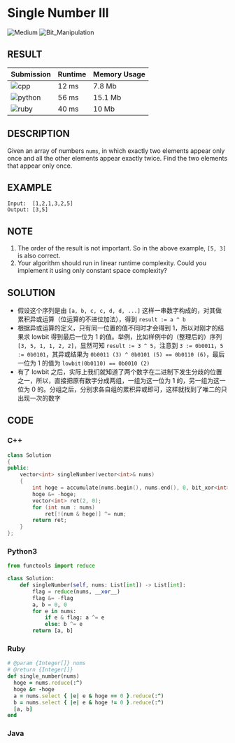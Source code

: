 # Single Number III

![Medium](https://img.shields.io/badge/-Medium-f0ad4e.svg) ![Bit_Manipulation](https://img.shields.io/badge/位运算-Bit_Manipulation-007ec6.svg)

## RESULT

| Submission                                                        | Runtime | Memory Usage |
| ----------------------------------------------------------------- | ------- | ------------ |
| ![cpp](https://img.shields.io/badge/leetcode260-cpp-f34b7d.svg)   | 12 ms   | 7.8 Mb       |
| ![python](https://img.shields.io/badge/leetcode260-py-3572A5.svg) | 56 ms   | 15.1 Mb      |
| ![ruby](https://img.shields.io/badge/leetcode260-rb-701516.svg)   | 40 ms   | 10 Mb        |

## DESCRIPTION

Given an array of numbers `nums`, in which exactly two elements appear only once and all the other elements appear exactly twice. Find the two elements that appear only once.

## EXAMPLE

```plain
Input:  [1,2,1,3,2,5]
Output: [3,5]
```

## NOTE

1. The order of the result is not important. So in the above example, `[5, 3]` is also correct.
2. Your algorithm should run in linear runtime complexity. Could you implement it using only constant space complexity?

## SOLUTION

* 假设这个序列是由 `[a, b, c, c, d, d, ...]` 这样一串数字构成的，对其做累积异或运算（位运算的不进位加法），得到 `result := a ^ b`
* 根据异或运算的定义，只有同一位置的值不同时才会得到 1，所以对刚才的结果求 lowbit 得到最后一位为 1 的值。举例，比如样例中的（整理后的）序列 `[3, 5, 1, 1, 2, 2]`，显然可知 `result := 3 ^ 5`，注意到 `3 := 0b0011`，`5 := 0b0101`，其异或结果为 `0b0011 (3) ^ 0b0101 (5) == 0b0110 (6)`，最后一位为 1 的值为 `lowbit(0b0110) == 0b0010 (2)`
* 有了 lowbit 之后，实际上我们就知道了两个数字在二进制下发生分歧的位置之一，所以，直接把原有数字分成两组，一组为这一位为 1 的，另一组为这一位为 0 的。分组之后，分别求各自组的累积异或即可，这样就找到了唯二的只出现一次的数字

## CODE

### C++

```cpp
class Solution
{
public:
    vector<int> singleNumber(vector<int>& nums)
    {
        int hoge = accumulate(nums.begin(), nums.end(), 0, bit_xor<int>());
        hoge &= -hoge;
        vector<int> ret(2, 0);
        for (int num : nums)
            ret[!(num & hoge)] ^= num;
        return ret;
    }
};
```

### Python3

```python
from functools import reduce

class Solution:
    def singleNumber(self, nums: List[int]) -> List[int]:
        flag = reduce(nums, __xor__)
        flag &= -flag
        a, b = 0, 0
        for e in nums:
            if e & flag: a ^= e
            else: b ^= e
        return [a, b]
```

### Ruby

```ruby
# @param {Integer[]} nums
# @return {Integer[]}
def single_number(nums)
  hoge = nums.reduce(:^)
  hoge &= -hoge
  a = nums.select { |e| e & hoge == 0 }.reduce(:^)
  b = nums.select { |e| e & hoge != 0 }.reduce(:^)
  [a, b]
end
```

### Java
